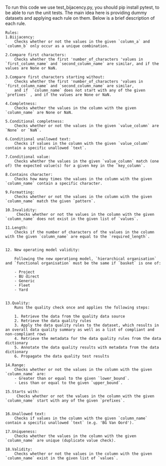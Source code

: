 
To run this code we use test_bijacency.py, you should pip install pytest, to be able to run the unit tests.
The main idea here is providing dummy datasets and applying each rule on them. Below is a brief description of each rule.

    Rules:
    1.Biijacency:
        Checks whether or not the values in the given `column_a` and `column_b` only occur as a unique combination.

    2.Compare first characters:
        Checks whether the first 'number_of_characters 'values in `first_column_name` and `second_column_name` are similar, and if the values are None or NaN.
        
    3.Compare first characters starting without:
        Checks whether the first 'number_of_characters 'values in `first_column_name` and `second_column_name` are similar,
        and if  `column_name` does not start with any of the given `prefixes` , and if the values are None or NaN. 
    
    4.Completness:
        Checks whether the values in the column with the given `column_name` are None or NaN.
    
    5.Conditional completness:
        Checks whether or not the values in the given `value_column` are `None` or `NaN`.

    6.Conditional unallowed text: 
        Checks if values in the column with the given `value_column` contain a specific unallowed `text`. 

    7.Conditional value:
        Checks whether the values in the given `value_column` match (one of) the expected value(s) for a given key in the `key_column`.
    
    8.Contains character:
        Checks how many times the values in the column with the given `column_name` contain a specific character. 
    
    9.Formatting:
        Checks whether or not the values in the column with the given `column_name` match the given `pattern`.

    10.Invalidity:
         Checks whether or not the values in the column with the given `column_name` does not exist in the given list of `values`.

    11.Length:
        Checks if the number of characters of the values in the column with the given `column_name` are equal to the `required_length`. 


    12. New operating model validity:

        Following the new operationg model, `hierarchical organisation` and `functional organisation` must be the same if `basket` is one of: 

        - Project
        - BU direct
        - Generic 
        - Fleet
        - Yard 


    13.Quality:
        Runs the quality check once and applies the following steps:

        1. Retrieve the data from the quality data source
        2. Retrieve the data quality rules
        3. Apply the data quality rules to the dataset, which results in an overall data quality summary as well as a list of compliant and non-compliant rows
        4. Retrieve the metadata for the data quality rules from the data dictionary
        5. Annotate the data quality results with metadata from the data dictionary
        6. Propagate the data quality test results

    14.Range:
        Checks whether or not the values in the column with the given `column_name` are:
    	- Greater than or equal to the given `lower_bound`.
        - Less than or equal to the given `upper_bound`.

    15.Starts with:
         Checks whether or not the values in the column with the given `column_name` start with any of the given `prefixes`.


    16.Unallowed text:
        Checks if values in the column with the given `column_name` contain a specific unallowed `text` (e.g. 'BG Van Oord'). 

    17.Uniqueness:
        Checks whether the values in the column with the given `column_name` are unique (duplicate value check). 

    18.Validity:
        Checks whether or not the values in the column with the given `column_name` exist in the given list of `values`.

    
